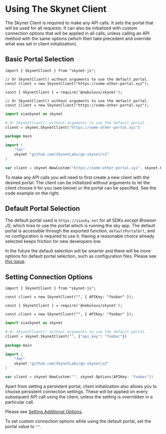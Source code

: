 # Using The Skynet Client

The Skynet Client is required to make any API calls. It sets the portal that
will be used for all requests. It can also be initialized with custom connection
options that will be applied in all calls, unless calling an API method with the
same options (which then take precedent and override what was set in client
initialization).

## Basic Portal Selection

```javascript--browser
import { SkynetClient } from "skynet-js";

// Or SkynetClient() without arguments to use the default portal.
const client = new SkynetClient("https://some-other-portal.xyz");
```

```javascript--node
const { SkynetClient } = require('@nebulous/skynet');

// Or SkynetClient() without arguments to use the default portal.
const client = new SkynetClient("https://some-other-portal.xyz");
```

```python
import siaskynet as skynet

# Or SkynetClient() without arguments to use the default portal.
client = skynet.SkynetClient("https://some-other-portal.xyz")
```

```go
package main

import (
	"fmt"
	skynet "github.com/SkynetLabs/go-skynet/v2"
)

var client = skynet.NewCustom("https://some-other-portal.xyz", skynet.Options{})
```

To make any API calls you will need to first create a new client with the
desired portal. The client can be initialized without arguments to let the
client choose it for you (see below) or the portal can be specified. See the
code example on the right.

## Default Portal Selection

The default portal used is `https://siasky.net` for all SDKs *except Browser
JS*, which tries to use the portal which is running the sky app. The default
portal is accessible through the exported function, `defaultPortalUrl`, and no
configuration is required to use it. Having a reasonable choice already selected
keeps friction for new developers low.

In the future the default selection will be smarter and there will be more
options for default portal selection, such as configuration files. Please see
[this issue](https://github.com/SkynetLabs/skynet-docs/issues/5).

## Setting Connection Options

```javascript--browser
import { SkynetClient } from "skynet-js";

const client = new SkynetClient("", { APIKey: "foobar" });
```

```javascript--node
const { SkynetClient } = require('@nebulous/skynet');

const client = new SkynetClient("", { APIKey: "foobar" });
```

```python
import siaskynet as skynet

# Or SkynetClient() without arguments to use the default portal.
client = skynet.SkynetClient("", {"api_key": "foobar"})
```

```go
package main

import (
	"fmt"
	skynet "github.com/SkynetLabs/go-skynet/v2"
)

var client = skynet.NewCustom("", skynet.Options{APIKey: "foobar"})
```

Apart from setting a persistent portal, client initialization also allows you to
choose persistent connection settings. These will be applied on every subsequent
API call using the client, unless the setting is overridden in a particular
call.

Please see [Setting Additional Options](#setting-additional-options).

<aside class="notice">
To set custom connection options while using the default portal, set the portal
value to <code>""</code>.
</aside>
